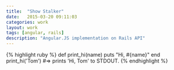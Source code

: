 ```yaml
---
title:  "Show Stalker"
date:   2015-03-20 09:11:03
categories: work
layout: work
tags: [angular, rails]
description: "Angular.JS implementation on Rails API"
---
```


{% highlight ruby %}
def print_hi(name)
  puts "Hi, #{name}"
end
print_hi('Tom')
#=> prints 'Hi, Tom' to STDOUT.
{% endhighlight %}
